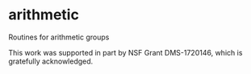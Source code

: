 # arithmetic
Routines for arithmetic groups

This work was supported in part by NSF Grant DMS-1720146, which is gratefully
acknowledged.
